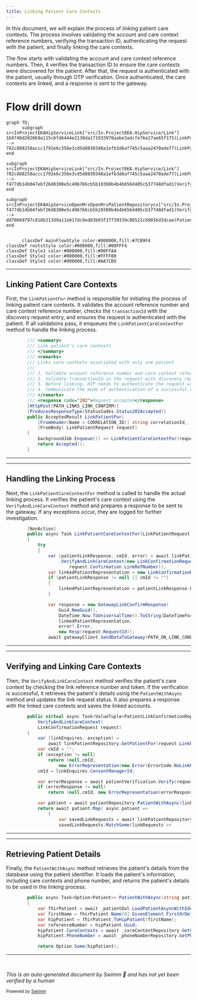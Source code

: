 ```yaml
---
title: Linking Patient Care Contexts
---
```

In this document, we will explain the process of linking patient care contexts. The process involves validating the account and care context reference numbers, verifying the transaction ID, authenticating the request with the patient, and finally linking the care contexts.

The flow starts with validating the account and care context reference numbers. Then, it verifies the transaction ID to ensure the care contexts were discovered for the patient. After that, the request is authenticated with the patient, usually through OTP verification. Once authenticated, the care contexts are linked, and a response is sent to the gateway.

# Flow drill down

```mermaid
graph TD;
      subgraph srcInProjectEKAHipServiceLink["src/In.ProjectEKA.HipService/Link"]
1b9740d202069a115c6fd6444e2130da171933970aabe3adcfe76e27ae65f175(LinkPatientFor) --> 782c888258accc1792e6c356e3cd5d8030348a1efb3d6af745c5aaa2470ade77(LinkPatientCareContextFor)
end

subgraph srcInProjectEKAHipServiceLink["src/In.ProjectEKA.HipService/Link"]
782c888258accc1792e6c356e3cd5d8030348a1efb3d6af745c5aaa2470ade77(LinkPatientCareContextFor) --> f477db14b047ebf26d8300e5c406766cb5b10380b4b4b656d405cb37748dfad1(VerifyAndLinkCareContext)
end

subgraph srcInProjectEKAHipServiceOpenMrsOpenMrsPatientRepositorycs["src/In.ProjectEKA.HipService/OpenMrs/OpenMrsPatientRepository.cs"]
f477db14b047ebf26d8300e5c406766cb5b10380b4b4b656d405cb37748dfad1(VerifyAndLinkCareContext) --> dd70669797c818b313d9a11e817dc9ed83b93f37739339c86521cb905bd3dcae(PatientWithAsync)
end


      classDef mainFlowStyle color:#000000,fill:#7CB9F4
classDef rootsStyle color:#000000,fill:#00FFF4
classDef Style1 color:#000000,fill:#00FFAA
classDef Style2 color:#000000,fill:#FFFF00
classDef Style3 color:#000000,fill:#AA7CB9
```

<SwmSnippet path="/src/In.ProjectEKA.HipService/Link/LinkController.cs" line="51">

---

## Linking Patient Care Contexts

First, the <SwmToken path="src/In.ProjectEKA.HipService/Link/LinkController.cs" pos="65:5:5" line-data="        public AcceptedResult LinkPatientFor(">`LinkPatientFor`</SwmToken> method is responsible for initiating the process of linking patient care contexts. It validates the account reference number and care context reference number, checks the <SwmToken path="src/In.ProjectEKA.HipService/Link/LinkController.cs" pos="58:8:8" line-data="        /// 2. Validate transactionId in the request with discovery request entry to check whether there was a discovery and were these care contexts discovered or not for a given patient">`transactionId`</SwmToken> with the discovery request entry, and ensures the request is authenticated with the patient. If all validations pass, it enqueues the <SwmToken path="src/In.ProjectEKA.HipService/Link/LinkController.cs" pos="69:10:10" line-data="            backgroundJob.Enqueue(() =&gt; LinkPatientCareContextFor(request, correlationId));">`LinkPatientCareContextFor`</SwmToken> method to handle the linking process.

```c#
        /// <summary>
        /// Link patient's care contexts
        /// </summary>
        /// <remarks>
        /// Links care contexts associated with only one patient
        ///
        /// 1. Validate account reference number and care context reference number
        /// 2. Validate transactionId in the request with discovery request entry to check whether there was a discovery and were these care contexts discovered or not for a given patient
        /// 3. Before linking, HIP needs to authenticate the request with the patient(Ex: OTP verification)
        /// 4. Communicate the mode of authentication of a successful request with Consent Manager
        /// </remarks>
        /// <response code="202">Request accepted</response>
        [HttpPost(PATH_LINKS_LINK_CONFIRM)]
        [ProducesResponseType(StatusCodes.Status202Accepted)]
        public AcceptedResult LinkPatientFor(
            [FromHeader(Name = CORRELATION_ID)] string correlationId,
            [FromBody] LinkPatientRequest request)
        {
            backgroundJob.Enqueue(() => LinkPatientCareContextFor(request, correlationId));
            return Accepted();
        }
```

---

</SwmSnippet>

<SwmSnippet path="/src/In.ProjectEKA.HipService/Link/LinkController.cs" line="127">

---

## Handling the Linking Process

Next, the <SwmToken path="src/In.ProjectEKA.HipService/Link/LinkController.cs" pos="128:7:7" line-data="        public async Task LinkPatientCareContextFor(LinkPatientRequest request, String correlationId)">`LinkPatientCareContextFor`</SwmToken> method is called to handle the actual linking process. It verifies the patient's care context using the <SwmToken path="src/In.ProjectEKA.HipService/Link/LinkController.cs" pos="133:2:2" line-data="                    .VerifyAndLinkCareContext(new LinkConfirmationRequest(request.Confirmation.Token,">`VerifyAndLinkCareContext`</SwmToken> method and prepares a response to be sent to the gateway. If any exceptions occur, they are logged for further investigation.

```c#
        [NonAction]
        public async Task LinkPatientCareContextFor(LinkPatientRequest request, String correlationId)
        {
            try
            {
                var (patientLinkResponse, cmId, error) = await linkPatient
                    .VerifyAndLinkCareContext(new LinkConfirmationRequest(request.Confirmation.Token,
                        request.Confirmation.LinkRefNumber));
                var linkedPatientRepresentation = new LinkConfirmationRepresentation();
                if (patientLinkResponse != null || cmId != "")
                {
                    linkedPatientRepresentation = patientLinkResponse.Patient;
                }

                var response = new GatewayLinkConfirmResponse(
                    Guid.NewGuid(),
                    DateTime.Now.ToUniversalTime().ToString(DateTimeFormat),
                    linkedPatientRepresentation,
                    error?.Error,
                    new Resp(request.RequestId));
                await gatewayClient.SendDataToGateway(PATH_ON_LINK_CONFIRM, response, cmId, correlationId);
```

---

</SwmSnippet>

<SwmSnippet path="/src/In.ProjectEKA.HipService/Link/LinkPatient.cs" line="132">

---

## Verifying and Linking Care Contexts

Then, the <SwmToken path="src/In.ProjectEKA.HipService/Link/LinkPatient.cs" pos="133:1:1" line-data="            VerifyAndLinkCareContext(">`VerifyAndLinkCareContext`</SwmToken> method verifies the patient's care context by checking the link reference number and token. If the verification is successful, it retrieves the patient's details using the <SwmToken path="src/In.ProjectEKA.HipService/Link/LinkPatient.cs" pos="148:11:11" line-data="            var patient = await patientRepository.PatientWithAsync(linkEnquires.PatientReferenceNumber);">`PatientWithAsync`</SwmToken> method and updates the link request status. It also prepares a response with the linked care contexts and saves the linked accounts.

```c#
        public virtual async Task<ValueTuple<PatientLinkConfirmationRepresentation, string, ErrorRepresentation>>
            VerifyAndLinkCareContext(
            LinkConfirmationRequest request)
        {
            var (linkEnquires, exception) =
                await linkPatientRepository.GetPatientFor(request.LinkReferenceNumber);
            var cmId = "";
            if (exception != null)
                return (null,cmId,
                    new ErrorRepresentation(new Error(ErrorCode.NoLinkRequestFound, ErrorMessage.NoLinkRequestFound)));
            cmId = linkEnquires.ConsentManagerId;

            var errorResponse = await patientVerification.Verify(request.LinkReferenceNumber, request.Token);
            if (errorResponse != null)
                return (null,cmId, new ErrorRepresentation(errorResponse.toError()));

            var patient = await patientRepository.PatientWithAsync(linkEnquires.PatientReferenceNumber);
            return await patient.Map( async patient =>
                {
                    var savedLinkRequests = await linkPatientRepository.Get(request.LinkReferenceNumber);
                    savedLinkRequests.MatchSome(linkRequests =>
```

---

</SwmSnippet>

<SwmSnippet path="/src/In.ProjectEKA.HipService/OpenMrs/OpenMrsPatientRepository.cs" line="29">

---

## Retrieving Patient Details

Finally, the <SwmToken path="src/In.ProjectEKA.HipService/OpenMrs/OpenMrsPatientRepository.cs" pos="29:12:12" line-data="        public async Task&lt;Option&lt;Patient&gt;&gt; PatientWithAsync(string patientIdentifier)">`PatientWithAsync`</SwmToken> method retrieves the patient's details from the database using the patient identifier. It loads the patient's information, including care contexts and phone number, and returns the patient's details to be used in the linking process.

```c#
        public async Task<Option<Patient>> PatientWithAsync(string patientIdentifier)
        {
            var fhirPatient = await _patientDal.LoadPatientAsyncWithIdentifier(patientIdentifier);
            var firstName = fhirPatient.Name[0].GivenElement.FirstOrDefault().ToString();
            var hipPatient = fhirPatient.ToHipPatient(firstName);
            var referenceNumber = hipPatient.Uuid;
            hipPatient.CareContexts = await _careContextRepository.GetCareContexts(referenceNumber);
            hipPatient.PhoneNumber = await _phoneNumberRepository.GetPhoneNumber(referenceNumber);

            return Option.Some(hipPatient);
```

---

</SwmSnippet>

&nbsp;

*This is an auto-generated document by Swimm 🌊 and has not yet been verified by a human*

<SwmMeta version="3.0.0" repo-id="Z2l0aHViJTNBJTNBaGlwLXNlcnZpY2UlM0ElM0FTd2ltbS1EZW1v" repo-name="hip-service"><sup>Powered by [Swimm](/)</sup></SwmMeta>
